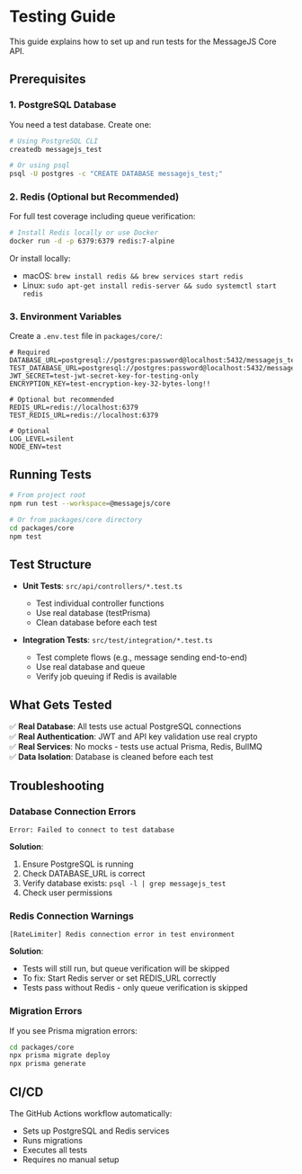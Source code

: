 # Testing Guide

This guide explains how to set up and run tests for the MessageJS Core API.

## Prerequisites

### 1. PostgreSQL Database

You need a test database. Create one:

```bash
# Using PostgreSQL CLI
createdb messagejs_test

# Or using psql
psql -U postgres -c "CREATE DATABASE messagejs_test;"
```

### 2. Redis (Optional but Recommended)

For full test coverage including queue verification:

```bash
# Install Redis locally or use Docker
docker run -d -p 6379:6379 redis:7-alpine
```

Or install locally:
- macOS: `brew install redis && brew services start redis`
- Linux: `sudo apt-get install redis-server && sudo systemctl start redis`

### 3. Environment Variables

Create a `.env.test` file in `packages/core/`:

```env
# Required
DATABASE_URL=postgresql://postgres:password@localhost:5432/messagejs_test
TEST_DATABASE_URL=postgresql://postgres:password@localhost:5432/messagejs_test
JWT_SECRET=test-jwt-secret-key-for-testing-only
ENCRYPTION_KEY=test-encryption-key-32-bytes-long!!

# Optional but recommended
REDIS_URL=redis://localhost:6379
TEST_REDIS_URL=redis://localhost:6379

# Optional
LOG_LEVEL=silent
NODE_ENV=test
```

## Running Tests

```bash
# From project root
npm run test --workspace=@messagejs/core

# Or from packages/core directory
cd packages/core
npm test
```

## Test Structure

- **Unit Tests**: `src/api/controllers/*.test.ts`
  - Test individual controller functions
  - Use real database (testPrisma)
  - Clean database before each test

- **Integration Tests**: `src/test/integration/*.test.ts`
  - Test complete flows (e.g., message sending end-to-end)
  - Use real database and queue
  - Verify job queuing if Redis is available

## What Gets Tested

✅ **Real Database**: All tests use actual PostgreSQL connections  
✅ **Real Authentication**: JWT and API key validation use real crypto  
✅ **Real Services**: No mocks - tests use actual Prisma, Redis, BullMQ  
✅ **Data Isolation**: Database is cleaned before each test  

## Troubleshooting

### Database Connection Errors

```
Error: Failed to connect to test database
```

**Solution**: 
1. Ensure PostgreSQL is running
2. Check DATABASE_URL is correct
3. Verify database exists: `psql -l | grep messagejs_test`
4. Check user permissions

### Redis Connection Warnings

```
[RateLimiter] Redis connection error in test environment
```

**Solution**: 
- Tests will still run, but queue verification will be skipped
- To fix: Start Redis server or set REDIS_URL correctly
- Tests pass without Redis - only queue verification is skipped

### Migration Errors

If you see Prisma migration errors:
```bash
cd packages/core
npx prisma migrate deploy
npx prisma generate
```

## CI/CD

The GitHub Actions workflow automatically:
- Sets up PostgreSQL and Redis services
- Runs migrations
- Executes all tests
- Requires no manual setup

